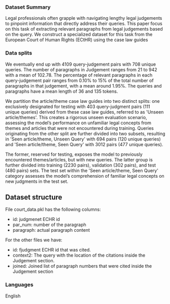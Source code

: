 
### Dataset Summary

Legal professionals often grapple with navigating lengthy legal judgements to pinpoint information that directly address their queries. This paper focus on this task of extracting relevant paragraphs from legal judgements based on the query. We construct a specialized dataset for this task from the European Court of Human Rights (ECtHR) using the case law guides

### Data splits
We eventually end up with 4109 query-judgement pairs with 708 unique queries. The number of paragraphs in Judgement ranges from 21 to 942 with a mean of 102.78. The percentage of relevant paragraphs in each query-judgement pair ranges from 0.10% to 15% of the total number of paragraphs in that judgement, with a mean around 1.95%. The queries and paragraphs have a mean length of 36 and 135 tokens.

We partition the article/theme case law guides into two distinct splits: one exclusively designated for testing with 403 query-judgment pairs (111 unique queries) derived from these case law guides, referred to as 'Unseen article/themes'. This creates a rigorous unseen evaluation scenario, assessing the model’s performance on unfamiliar legal concepts from themes and articles that were not encountered during training. Queries originating from the other split are further divided into two subsets, resulting in 'Seen article/theme, Unseen Query' with 694 pairs (120 unique queries) and 'Seen article/theme, Seen Query' with 3012 pairs (477 unique queries). 

The former, reserved for testing, exposes the model to previously encountered themes/articles, but with new queries. The latter group is further divided into training (2230 pairs), validation (302 pairs), and test (480 pairs) sets. The test set within the 'Seen article/theme, Seen Query' category assesses the model’s comprehension of familiar legal concepts on new judgments in the test set.

## Dataset structure

File court_data.pkl has the following columns:
- id: judgmenet ECHR id
- par_num: number of the paragraph
- paragraph: actual paragraph content

For the other files we have: 
- id: fjudgment ECHR id that was cited.
- context2: The query with the location of the citations inside the Judgement section.
- joined: Joined list of paragraph numbers that were cited inside the Judgement section

### Languages

English